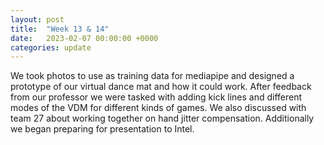 ```yaml
---
layout: post
title:  "Week 13 & 14"
date:   2023-02-07 00:00:00 +0000
categories: update
---
```

We took photos to use as training data for mediapipe and designed a prototype of our virtual dance mat and how it could work. After feedback from our professor we were tasked with adding kick lines and different modes of the VDM for different kinds of games. We also discussed with team 27 about working together on hand jitter compensation. Additionally we began preparing for presentation to Intel.